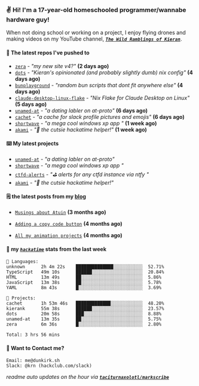 ### ✌️ Hi! I'm a 17-year-old homeschooled programmer/wannabe hardware guy!

When not doing school or working on a project, I enjoy flying drones and making videos on my YouTube channel, [**_`The Wild Ramblings of Kieran`_**](https://youtube.com/@kieran.rambles).

#### 👷 The latest repos I've pushed to

- [`zera`](https://github.com/taciturnaxolotl/zera) - _"my new site v4?"_ **(2 days ago)**
- [`dots`](https://github.com/taciturnaxolotl/dots) - _"Kieran's opinionated (and probably slightly dumb) nix config"_ **(4 days ago)**
- [`bunplayground`](https://github.com/taciturnaxolotl/bunplayground) - _"random bun scripts that dont fit anywhere else"_ **(4 days ago)**
- [`claude-desktop-linux-flake`](https://github.com/k3d3/claude-desktop-linux-flake) - _"Nix Flake for Claude Desktop on Linux"_ **(5 days ago)**
- [`unamed-at`](https://github.com/taciturnaxolotl/unamed-at) - _"a dating labler on at-proto"_ **(6 days ago)**
- [`cachet`](https://github.com/taciturnaxolotl/cachet) - _"a cache for slack profile pictures and emojis"_ **(6 days ago)**
- [`shortwave`](https://github.com/taciturnaxolotl/shortwave) - _"a mega cool windows xp app "_ **(1 week ago)**
- [`akami`](https://github.com/taciturnaxolotl/akami) - _"🌷 the cutsie hackatime helper!"_ **(1 week ago)**

#### ⌨️ My latest projects

- [`unamed-at`](https://github.com/taciturnaxolotl/unamed-at) - _"a dating labler on at-proto"_
- [`shortwave`](https://github.com/taciturnaxolotl/shortwave) - _"a mega cool windows xp app "_
- [`ctfd-alerts`](https://github.com/taciturnaxolotl/ctfd-alerts) - _"⛳ alerts for any ctfd instance via ntfy "_
- [`akami`](https://github.com/taciturnaxolotl/akami) - _"🌷 the cutsie hackatime helper!"_

#### 🗒️ the latest posts from my [blog](https://dunkirk.sh)

- [`Musings about Atuin`](https://dunkirk.sh/blog/atuin/) **(3 months ago)**

- [`Adding a copy code button`](https://dunkirk.sh/blog/adding-a-copy-button/) **(4 months ago)**

- [`All my animation projects`](https://dunkirk.sh/blog/my-animations/) **(4 months ago)**



#### 📡 my [_`hackatime`_](https://waka.hackclub.com) stats from the last week

```text
💾 Languages:
unknown      2h 4m 22s    ██████████████░░░░░░░░░░░  52.71%
TypeScript   49m 10s      ██████░░░░░░░░░░░░░░░░░░░  20.84%
HTML         13m 49s      ██░░░░░░░░░░░░░░░░░░░░░░░  5.86%
JavaScript   13m 38s      ██░░░░░░░░░░░░░░░░░░░░░░░  5.78%
YAML         8m 43s       █░░░░░░░░░░░░░░░░░░░░░░░░  3.69%

💼 Projects:
cachet       1h 53m 46s   █████████████░░░░░░░░░░░░  48.20%
kierank      55m 38s      ██████░░░░░░░░░░░░░░░░░░░  23.57%
dots         20m 58s      ███░░░░░░░░░░░░░░░░░░░░░░  8.88%
unamed-at    13m 35s      ██░░░░░░░░░░░░░░░░░░░░░░░  5.75%
zera         6m 36s       █░░░░░░░░░░░░░░░░░░░░░░░░  2.80%

Total: 3 hrs 56 mins
```

#### 📮 Want to Contact me?

```text
Email: me@dunkirk.sh
Slack: @krn (hackclub.com/slack)
```

_readme auto updates on the hour via [**`taciturnaxolotl/markscribe`**](https://github.com/taciturnaxolotl/markscribe)_
